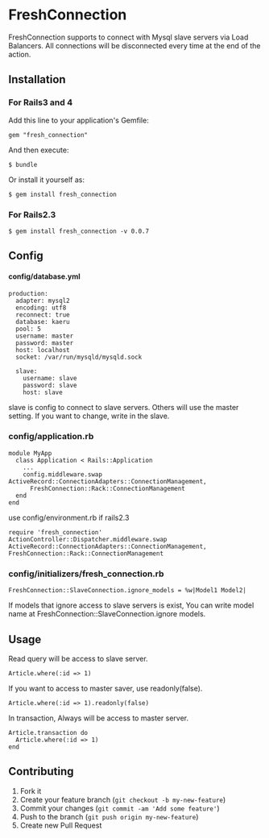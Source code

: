# FreshConnection

FreshConnection supports to connect with Mysql slave servers via Load Balancers.
All connections will be disconnected every time at the end of the action.

## Installation

### For Rails3 and 4
Add this line to your application's Gemfile:

    gem "fresh_connection"

And then execute:

    $ bundle

Or install it yourself as:

    $ gem install fresh_connection

### For Rails2.3

    $ gem install fresh_connection -v 0.0.7

## Config
#### config/database.yml

    production:
      adapter: mysql2
      encoding: utf8
      reconnect: true
      database: kaeru
      pool: 5
      username: master
      password: master
      host: localhost
      socket: /var/run/mysqld/mysqld.sock

      slave:
        username: slave
        password: slave
        host: slave

slave is config to connect to slave servers.
Others will use the master setting. If you want to change, write in the slave.

### config/application.rb

    module MyApp
      class Application < Rails::Application
        ...
        config.middleware.swap ActiveRecord::ConnectionAdapters::ConnectionManagement,
          FreshConnection::Rack::ConnectionManagement
      end
    end

use config/environment.rb if rails2.3

    require 'fresh_connection'
    ActionController::Dispatcher.middleware.swap ActiveRecord::ConnectionAdapters::ConnectionManagement, FreshConnection::Rack::ConnectionManagement

### config/initializers/fresh_connection.rb

    FreshConnection::SlaveConnection.ignore_models = %w|Model1 Model2|

If models that ignore access to slave servers is exist, You can write model name at FreshConnection::SlaveConnection.ignore models.

## Usage
Read query will be access to slave server.

    Article.where(:id => 1)

If you want to access to master saver, use readonly(false).

    Article.where(:id => 1).readonly(false)

In transaction, Always will be access to master server.

    Article.transaction do
      Article.where(:id => 1)
    end


## Contributing

1. Fork it
2. Create your feature branch (`git checkout -b my-new-feature`)
3. Commit your changes (`git commit -am 'Add some feature'`)
4. Push to the branch (`git push origin my-new-feature`)
5. Create new Pull Request
